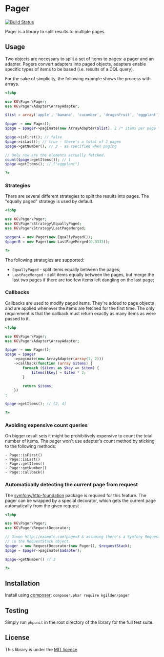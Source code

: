 Pager
=====

[![Build Status](https://img.shields.io/travis/kgilden/pager/master.svg?style=flat)](https://travis-ci.org/kgilden/pager)

Pager is a library to split results to multiple pages.

Usage
-----

Two objects are necessary to split a set of items to pages: a pager and an
adapter. Pagers convert adapters into paged objects, adapters enable specific
types of items to be based (i.e. results of a DQL query).

For the sake of simplicity, the following example shows the process with arrays.

```php
<?php

use KG\Pager\Pager;
use KG\Pager\Adapter\ArrayAdapter;

$list = array('apple', 'banana', 'cucumber', 'dragonfruit', 'eggplant');

$pager = new Pager();
$page = $pager->paginate(new ArrayAdapter($list), 2 /* items per page */, 3 /* current page */);

$page->isFirst(); // false
$page->isLast(); // true - there's a total of 3 pages
$page->getNumber(); // 3 - as specified when paging

// Only now are the elements actually fetched.
count($page->getItems()); // 1
$page->getItems(); // ["eggplant"]

?>
```

### Strategies

There are several different strategies to split the results into pages. The
"equally paged" strategy is used by default.

```php
<?php

use KG\Pager\Pager;
use KG\Pager\Strategy\EquallyPaged;
use KG\Pager\Strategy\LastPageMerged;

$pagerA = new Pager(new EquallyPaged());
$pagerB = new Pager(new LastPageMerged(0.3333));

?>
```

The following strategies are supported:

- `EquallyPaged` - split items equally between the pages;
- `LastPageMerged` - split items equally between the pages, but merge the
  last two pages if there are too few items left dangling on the last page;

### Callbacks

Callbacks are used to modify paged items. They're added to page objects and
are applied whenever the items are fetched for the first time. The only
requirement is that the callback must return exactly as many items as were
passed to it.

```php
<?php

use KG\Pager\Pager;
use KG\Pager\Adapter\ArrayAdapter;

$pager = new Pager();
$page = $pager
    ->paginate(new ArrayAdapter(array(1, 2)))
    ->callback(function (array $items) {
        foreach ($items as $key => $item) {
            $items[$key] = $item * 2;
        }

        return $items;
    })
;

$page->getItems(); // [2, 4]

?>
```

### Avoiding expensive count queries

On bigger result sets it might be prohibitively expensive to count the total
number of items. The pager won't use adapter's count method by sticking to the
following methods:

    - Page::isFirst()
    - Page::isLast()
    - Page::getItems()
    - Page::getNumber()
    - Page::callback()

### Automatically detecting the current page from request

The [symfony/http-foundation](https://packagist.org/packages/symfony/http-foundation)
package is required for this feature. The pager can be wrapped by a special
decorator, which gets the current page automatically from the given request

```php
<?php

use KG\Pager\Pager;
use KG\Pager\RequestDecorator;

// Given http://example.com?page=3 & assuming there's a Symfony Request object
// in the RequestStack object.
$pager = new RequestDecorator(new Pager(), $requestStack);
$page = $pager->paginate($adapter);

$page->getNumber() // 3

?>
```

Installation
------------

Install using [composer](https://getcomposer.org/download/): `composer.phar require kgilden/pager`

Testing
-------

Simply run `phpunit` in the root directory of the library for the full
test suite.

License
-------

This library is under the [MIT license](LICENSE).
